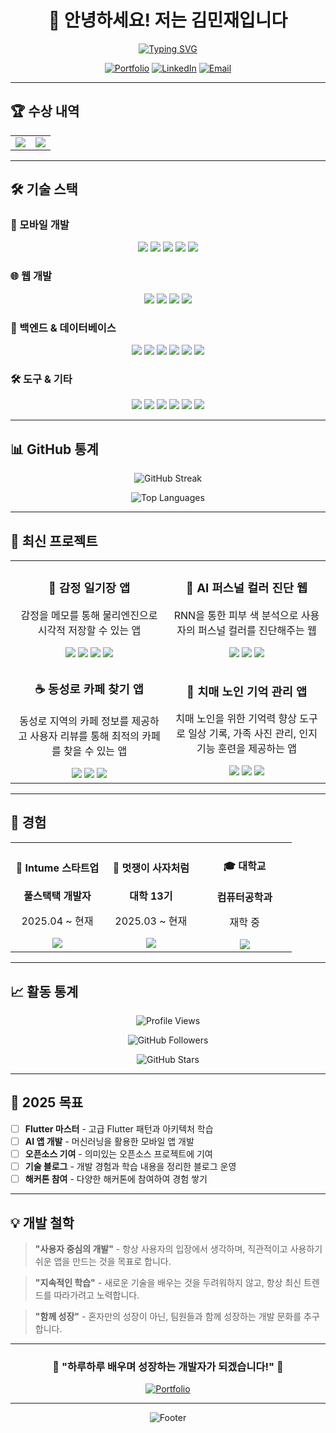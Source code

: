 <div align="center">

# 👋 안녕하세요! 저는 김민재입니다

[![Typing SVG](https://readme-typing-svg.demolab.com?font=Fira+Code&size=24&duration=3000&pause=1000&color=6366F1&center=true&vCenter=true&width=600&lines=Flutter+%26+React+Native+개발자;문제+해결을+즐기는+개발자;함께+성장하는+개발자)](https://git.io/typing-svg)

[![Portfolio](https://img.shields.io/badge/Portfolio-000000?style=for-the-badge&logo=About.me&logoColor=white)](https://mingjaam.github.io/portfolio/)
[![LinkedIn](https://img.shields.io/badge/LinkedIn-0077B5?style=for-the-badge&logo=linkedin&logoColor=white)](https://linkedin.com/in/민재-김-209b0533b)
[![Email](https://img.shields.io/badge/Email-D14836?style=for-the-badge&logo=gmail&logoColor=white)](mailto:kimminje0627@naver.com)

</div>

---

## 🏆 수상 내역

<table>
<tr>
<td align="center" width="50%">
  <img src="https://img.shields.io/badge/2025.09-한일_로컬_러닝맨_우수상-FFD700?style=for-the-badge&logo=trophy&logoColor=black"/>
</td>
<td align="center" width="50%">
  <img src="https://img.shields.io/badge/2025.07-대한민국_제2회_창업주간_우수상-FFD700?style=for-the-badge&logo=medal&logoColor=black"/>
</td>
</tr>
</table>

---

## 🛠️ 기술 스택

### 📱 모바일 개발
<p align="center">
  <img src="https://img.shields.io/badge/Flutter-02569B?style=for-the-badge&logo=flutter&logoColor=white"/>
  <img src="https://img.shields.io/badge/Dart-0175C2?style=for-the-badge&logo=dart&logoColor=white"/>
  <img src="https://img.shields.io/badge/React_Native-20232A?style=for-the-badge&logo=react&logoColor=61DAFB"/>
  <img src="https://img.shields.io/badge/Android-3DDC84?style=for-the-badge&logo=android&logoColor=white"/>
  <img src="https://img.shields.io/badge/iOS-000000?style=for-the-badge&logo=ios&logoColor=white"/>
</p>

### 🌐 웹 개발
<p align="center">
  <img src="https://img.shields.io/badge/HTML5-E34F26?style=for-the-badge&logo=html5&logoColor=white"/>
  <img src="https://img.shields.io/badge/CSS3-1572B6?style=for-the-badge&logo=css3&logoColor=white"/>
  <img src="https://img.shields.io/badge/JavaScript-F7DF1E?style=for-the-badge&logo=javascript&logoColor=black"/>
  <img src="https://img.shields.io/badge/React-20232A?style=for-the-badge&logo=react&logoColor=61DAFB"/>
</p>

### 🔧 백엔드 & 데이터베이스
<p align="center">
  <img src="https://img.shields.io/badge/Python-3776AB?style=for-the-badge&logo=python&logoColor=white"/>
  <img src="https://img.shields.io/badge/Java-ED8B00?style=for-the-badge&logo=openjdk&logoColor=white"/>
  <img src="https://img.shields.io/badge/Firebase-FFCA28?style=for-the-badge&logo=firebase&logoColor=black"/>
  <img src="https://img.shields.io/badge/PocketBase-FFB4B4?style=for-the-badge&logo=pocketbase&logoColor=black"/>
  <img src="https://img.shields.io/badge/MySQL-4479A1?style=for-the-badge&logo=mysql&logoColor=white"/>
  <img src="https://img.shields.io/badge/SQLite-003B57?style=for-the-badge&logo=sqlite&logoColor=white"/>
</p>

### 🛠️ 도구 & 기타
<p align="center">
  <img src="https://img.shields.io/badge/Git-F05032?style=for-the-badge&logo=git&logoColor=white"/>
  <img src="https://img.shields.io/badge/GitHub-100000?style=for-the-badge&logo=github&logoColor=white"/>
  <img src="https://img.shields.io/badge/Docker-2496ED?style=for-the-badge&logo=docker&logoColor=white"/>
  <img src="https://img.shields.io/badge/Figma-F24E1E?style=for-the-badge&logo=figma&logoColor=white"/>
  <img src="https://img.shields.io/badge/C-00599C?style=for-the-badge&logo=c&logoColor=white"/>
  <img src="https://img.shields.io/badge/C%2B%2B-00599C?style=for-the-badge&logo=c%2B%2B&logoColor=white"/>
</p>

---

## 📊 GitHub 통계

<div align="center">

![GitHub Streak](https://streak-stats.demolab.com?user=Mingjaam&theme=tokyonight&hide_border=true&stroke=0000&background=0D1117&ring=6366F1&fire=6366F1&currStreakNum=6366F1&sideNums=6366F1&currStreakLabel=6366F1&sideLabels=6366F1&dates=6366F1)

![Top Languages](https://github-readme-stats.vercel.app/api/top-langs/?username=Mingjaam&layout=compact&theme=tokyonight&hide_border=true&langs_count=8)

</div>

---

## 🚀 최신 프로젝트

<table>
<tr>
<td width="50%" align="center">
  <h3>💝 감정 일기장 앱</h3>
  <p>감정을 메모를 통해 물리엔진으로 시각적 저장할 수 있는 앱</p>
  <img src="https://img.shields.io/badge/Flutter-02569B?style=flat&logo=flutter&logoColor=white"/>
  <img src="https://img.shields.io/badge/PocketBase-FFB4B4?style=flat&logo=pocketbase&logoColor=black"/>
  <img src="https://img.shields.io/badge/Android-3DDC84?style=flat&logo=android&logoColor=white"/>
  <img src="https://img.shields.io/badge/iOS-000000?style=flat&logo=ios&logoColor=white"/>
</td>
<td width="50%" align="center">
  <h3>🎨 AI 퍼스널 컬러 진단 웹</h3>
  <p>RNN을 통한 피부 색 분석으로 사용자의 퍼스널 컬러를 진단해주는 웹</p>
  <img src="https://img.shields.io/badge/React-20232A?style=flat&logo=react&logoColor=61DAFB"/>
  <img src="https://img.shields.io/badge/Python-3776AB?style=flat&logo=python&logoColor=white"/>
  <img src="https://img.shields.io/badge/AI-FF6B6B?style=flat&logo=openai&logoColor=white"/>
</td>
</tr>
<tr>
<td width="50%" align="center">
  <h3>☕ 동성로 카페 찾기 앱</h3>
  <p>동성로 지역의 카페 정보를 제공하고 사용자 리뷰를 통해 최적의 카페를 찾을 수 있는 앱</p>
  <img src="https://img.shields.io/badge/Flutter-02569B?style=flat&logo=flutter&logoColor=white"/>
  <img src="https://img.shields.io/badge/Firebase-FFCA28?style=flat&logo=firebase&logoColor=black"/>
  <img src="https://img.shields.io/badge/Google_Maps-4285F4?style=flat&logo=googlemaps&logoColor=white"/>
</td>
<td width="50%" align="center">
  <h3>🧠 치매 노인 기억 관리 앱</h3>
  <p>치매 노인을 위한 기억력 향상 도구로 일상 기록, 가족 사진 관리, 인지 기능 훈련을 제공하는 앱</p>
  <img src="https://img.shields.io/badge/React_Native-20232A?style=flat&logo=react&logoColor=61DAFB"/>
  <img src="https://img.shields.io/badge/SQLite-003B57?style=flat&logo=sqlite&logoColor=white"/>
  <img src="https://img.shields.io/badge/AI-FF6B6B?style=flat&logo=openai&logoColor=white"/>
</td>
</tr>
</table>

---

## 💼 경험

<table>
<tr>
<td align="center" width="33%">
  <h4>🏢 Intume 스타트업</h4>
  <p><strong>풀스택택 개발자</strong></p>
  <p>2025.04 ~ 현재</p>
  <img src="https://img.shields.io/badge/스타트업-FF6B6B?style=flat&logo=startup&logoColor=white"/>
</td>
<td align="center" width="33%">
  <h4>🦁 멋쟁이 사자처럼</h4>
  <p><strong>대학 13기</strong></p>
  <p>2025.03 ~ 현재</p>
  <img src="https://img.shields.io/badge/동아리-4ECDC4?style=flat&logo=academic&logoColor=white"/>
</td>
<td align="center" width="33%">
  <h4>🎓 대학교</h4>
  <p><strong>컴퓨터공학과</strong></p>
  <p>재학 중</p>
  <img src="https://img.shields.io/badge/학부-9B59B6?style=flat&logo=graduation-cap&logoColor=white"/>
</td>
</tr>
</table>

---

## 📈 활동 통계

<div align="center">

![Profile Views](https://komarev.com/ghpvc/?username=Mingjaam&color=blueviolet&style=for-the-badge&label=Profile+Views)

![GitHub Followers](https://img.shields.io/github/followers/Mingjaam?style=for-the-badge&logo=github&color=blueviolet)

![GitHub Stars](https://img.shields.io/github/stars/Mingjaam?style=for-the-badge&logo=github&color=blueviolet)

</div>

---

## 🎯 2025 목표

- [ ] **Flutter 마스터** - 고급 Flutter 패턴과 아키텍처 학습
- [ ] **AI 앱 개발** - 머신러닝을 활용한 모바일 앱 개발
- [ ] **오픈소스 기여** - 의미있는 오픈소스 프로젝트에 기여
- [ ] **기술 블로그** - 개발 경험과 학습 내용을 정리한 블로그 운영
- [ ] **해커톤 참여** - 다양한 해커톤에 참여하여 경험 쌓기

---

## 💡 개발 철학

> **"사용자 중심의 개발"** - 항상 사용자의 입장에서 생각하며, 직관적이고 사용하기 쉬운 앱을 만드는 것을 목표로 합니다.

> **"지속적인 학습"** - 새로운 기술을 배우는 것을 두려워하지 않고, 항상 최신 트렌드를 따라가려고 노력합니다.

> **"함께 성장"** - 혼자만의 성장이 아닌, 팀원들과 함께 성장하는 개발 문화를 추구합니다.

---

<div align="center">

### 🌟 "하루하루 배우며 성장하는 개발자가 되겠습니다!" 🚀

[![Portfolio](https://img.shields.io/badge/📱_포트폴리오_보러가기-000000?style=for-the-badge&logo=About.me&logoColor=white)](https://mingjaam.github.io/portfolio/)

---

![Footer](https://capsule-render.vercel.app/api?type=waving&color=gradient&height=100&section=footer&text=Thank%20You!&fontSize=30&fontColor=ffffff)

</div>
